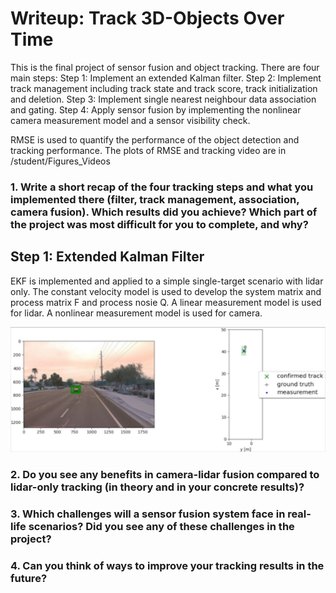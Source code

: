 # Writeup: Track 3D-Objects Over Time

This is the final project of sensor fusion and object tracking. There are four main steps: Step 1: Implement an extended Kalman filter. Step 2: Implement track management including track state and track score, track initialization and deletion. Step 3: Implement single nearest neighbour data association and gating. Step 4: Apply sensor fusion by implementing the nonlinear camera measurement model and a sensor visibility check.

RMSE is used to quantify the performance of the object detection and tracking performance. The plots of RMSE and tracking video are in /student/Figures_Videos

### 1. Write a short recap of the four tracking steps and what you implemented there (filter, track management, association, camera fusion). Which results did you achieve? Which part of the project was most difficult for you to complete, and why?

## Step 1: Extended Kalman Filter

EKF is implemented and applied to a simple single-target scenario with lidar only. The constant velocity model is used to develop the system matrix and process matrix F and process nosie Q. A linear measurement model is used for lidar. A nonlinear measurement model is used for camera.

![image](student/Figures_Videos/EKF1.png)


### 2. Do you see any benefits in camera-lidar fusion compared to lidar-only tracking (in theory and in your concrete results)? 


### 3. Which challenges will a sensor fusion system face in real-life scenarios? Did you see any of these challenges in the project?


### 4. Can you think of ways to improve your tracking results in the future?


